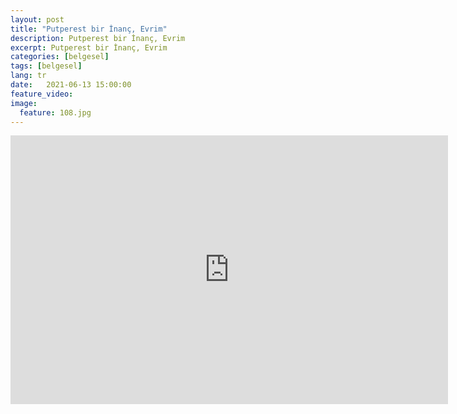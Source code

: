 ```yaml
---
layout: post
title: "Putperest bir İnanç, Evrim"
description: Putperest bir İnanç, Evrim
excerpt: Putperest bir İnanç, Evrim
categories: [belgesel]
tags: [belgesel]
lang: tr
date:   2021-06-13 15:00:00
feature_video: 
image:
  feature: 108.jpg
---
```




<div class="responsive-wrap">
<iframe src="https://mirrorace.org/m/embed/34qhy/" scrolling="no" frameborder="0" width="700" height="430" allowfullscreen="true" webkitallowfullscreen="true" mozallowfullscreen="true"></iframe>
</div>


